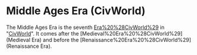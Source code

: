 # Middle Ages Era (CivWorld)

The Middle Ages Era is the seventh [Era%20%28CivWorld%29](Era) in "[CivWorld](CivWorld)". It comes after the [Medieval%20Era%20%28CivWorld%29](Medieval Era) and before the [Renaissance%20Era%20%28CivWorld%29](Renaissance Era).